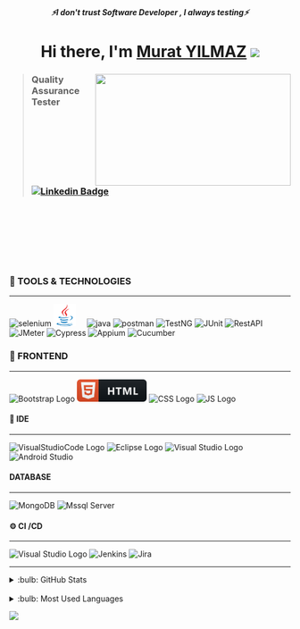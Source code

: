 <h5 align="center">
   <i>⚡️I don't trust Software Developer , I always testing⚡️</i>
</h5>
<div align="center">
   <h1>Hi there, I'm <a href="https://www.linkedin.com/in/murat-yilmaz-2b4322187/">Murat YILMAZ</a> 
      <img src="https://media.giphy.com/media/hvRJCLFzcasrR4ia7z/giphy.gif" width="25px"> 
   </h1>  
</div>
<div>
   <img src="https://uploads.toptal.io/blog/image/91302/toptal-blog-image-1434578005589-4e6897ec04cc0b3c7075b9b011ee915c.gif" align="right" width="350" height="200" >

   > ### Quality Assurance Tester   [![Linkedin Badge](https://img.shields.io/badge/-LinkedIn-blue?style=flat-square&logo=Linkedin&logoColor=white)](https://www.linkedin.com/in/murat-yilmaz-2b4322187/)
   <br/>
   <br/>
   <br/>
   <br/>
   <br/>
   <br/>
</div>

### 🔗 TOOLS & TECHNOLOGIES
---

<p align="left">
   <img src="https://raw.githubusercontent.com/detain/svg-logos/780f25886640cef088af994181646db2f6b1a3f8/svg/selenium-logo.svg" alt="selenium"  height="40"/> 
<img src="https://raw.githubusercontent.com/devicons/devicon/master/icons/java/java-original.svg" alt="java" height="40"/>
&nbsp;&nbsp;&nbsp;
<img src="https://user-images.githubusercontent.com/33158051/103466428-2bd48f00-4d13-11eb-8d30-4602a442bfad.png" alt="java" height="40"> 
<img src="https://westfax.com/img/Postman_Logo.svg" alt="postman" height="40"/>  
<img src="https://user-images.githubusercontent.com/81934354/180577097-fa1faeea-46f3-4ff4-a57a-30a363d261ac.png" height="40" alt="TestNG"> 
<img src="https://user-images.githubusercontent.com/81934354/180577099-99a16421-fa06-46ea-aa04-d53668f726f5.png" height="40" alt="JUnit"> 
<img src="https://svgshare.com/i/jKN.svg" height="40" alt="RestAPI"> 
<img src="https://svn.apache.org/repos/asf/jmeter/site/images/logo.svg" height="40" alt="JMeter"> 
<img src="https://upload.wikimedia.org/wikipedia/commons/a/a4/Cypress.png" height="40" alt="Cypress"> 
<img src="https://www.keytorc.com/wp-content/uploads/2014/08/appium.png" height="40" alt="Appium"> 
<img src="https://svgshare.com/i/jMU.svg" height="40" alt="Cucumber"> 
</p>


### 🔗 FRONTEND
---
<p align="left">
<img src="https://svgshare.com/i/jMe.svg" alt="Bootstrap Logo" height="40"/>
<img src="https://raw.githubusercontent.com/8bithemant/8bithemant/master/svg/dev/languages/html.svg" alt="HTML Logo" height="40"/>
<img src="https://www.vectorlogo.zone/logos/w3_css/w3_css-ar21.svg" alt="CSS Logo" height="40"/>
<img src="https://repository-images.githubusercontent.com/161459736/524e6f00-8313-11e9-9c74-51546bca55a3" alt="JS Logo" height="40"/>

</p>

#### 🔧 IDE
---
<p align="left">
<img src="https://docs.toradex.com/107819-visual-studio-code-logo-2020.svg" alt="VisualStudioCode Logo" height="40"/>      
<img src="https://upload.wikimedia.org/wikipedia/commons/d/d0/Eclipse-Luna-Logo.svg" alt="Eclipse Logo" height="40"/>
<img src="https://upload.wikimedia.org/wikipedia/commons/1/19/Visual_Studio_2012_logo_and_wordmark.svg" alt="Visual Studio Logo" height="40"/>
<img src="https://user-images.githubusercontent.com/81934354/180577101-bc67bc5e-6244-4486-960e-dc0cad8b82a0.png" height="40" alt="Android Studio"></p>

</p>
   
#### DATABASE
---
<p align="left">
<img src="https://upload.wikimedia.org/wikipedia/commons/9/93/MongoDB_Logo.svg" alt="MongoDB" height="40" />
<img src="https://www.kindpng.com/picc/m/403-4036315_microsoft-sql-server-logo-sql-server-logo-svg.png" alt="Mssql Server" height="40" />

</p>

#### ⚙️ CI /CD
---
<p align="left"> 
<img src="https://cdn.cdnlogo.com/logos/d/8/docker.svg" alt="Visual Studio Logo" height="40" />
<img src="https://upload.wikimedia.org/wikipedia/commons/e/e3/Jenkins_logo_with_title.svg" alt="Jenkins" height="40" />
<img src="https://svgshare.com/i/jKP.svg" alt="Jira" height="40" /> 
 
</p>

---
 
<details>
<summary>:bulb: GitHub Stats   </summary>
<img src="https://github-readme-stats.vercel.app/api?username=muratylmz44&theme=cobalt" >

</details>

<br/>

<details>
<summary>:bulb: Most Used Languages   </summary>
<img src="https://github-readme-stats.vercel.app/api/top-langs/?username=muratylmz44&layout=compact" >

</details>


![](https://komarev.com/ghpvc/?username=muratylmz44&color=green)

 




   
   










































































